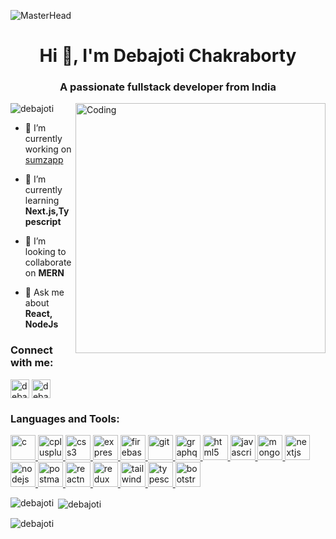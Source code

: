 ![MasterHead](https://github.com/debajoti/debajoti.md/assets/132689129/79dd61e7-1b81-425d-a611-ac291afcf56d)

<h1 align="center">Hi 👋, I'm Debajoti Chakraborty</h1>
<h3 align="center">A passionate fullstack developer from India</h3>
<img align="right" alt="Coding" width="400" src="https://github.com/debajoti/debajoti.md/assets/132689129/633fa0b3-d6e0-4614-bdff-c16ec898d82e">

<p align="left"> <img src="https://komarev.com/ghpvc/?username=debajoti&label=Profile%20views&color=0e75b6&style=flat" alt="debajoti" /> </p>

- 🔭 I’m currently working on [sumzapp](https://github.com/debajoti/sumzapp)

- 🌱 I’m currently learning **Next.js,Typescript**

- 👯 I’m looking to collaborate on **MERN**

- 💬 Ask me about **React, NodeJs**

<h3 align="left">Connect with me:</h3>
<p align="left">
<a href="https://linkedin.com/in/debajotichk" target="blank"><img align="center" src="https://github.com/debajoti/debajoti.md/assets/132689129/b015bd57-6f43-4ffd-964c-9ec4013e9da4" alt="debajotichk" height="30" width="30" /></a>
<a href="https://twitter.com/debajotichk" target="blank""><img align="center" src="https://github.com/debajoti/debajoti.md/assets/132689129/f81f6b9a-8625-4cff-89eb-6d3ecfe61c0a" alt="debajotichk" height="30" width="30" /></a>
</p>

<h3 align="left">Languages and Tools:</h3>
<p align="left"> <a href="https://www.cprogramming.com/" target="_blank" rel="noreferrer"> <img src="https://github.com/debajoti/debajoti.md/assets/132689129/d27b924a-55ee-4393-92da-a18528af37f6" alt="c" width="40" height="40"/> </a> <a href="https://www.w3schools.com/cpp/" target="_blank" rel="noreferrer"> <img src="https://github.com/debajoti/debajoti.md/assets/132689129/4673d9c5-572a-4836-aa8c-1f4cdf58c698" alt="cplusplus" width="40" height="40"/> </a> <a href="https://www.w3schools.com/css/" target="_blank" rel="noreferrer"> <img src="https://github.com/debajoti/debajoti.md/assets/132689129/17cf0c0e-13f8-4623-8c04-5b1a125a8d16" alt="css3" width="40" height="40"/> </a> <a href="https://expressjs.com" target="_blank" rel="noreferrer"> <img src="https://github.com/debajoti/debajoti.md/assets/132689129/7b53b4b1-00ae-48a8-b27e-c8213c9cc47a" alt="express" width="40" height="40"/> </a> <a href="https://firebase.google.com/" target="_blank" rel="noreferrer"> <img src="https://www.vectorlogo.zone/logos/firebase/firebase-icon.svg" alt="firebase" width="40" height="40"/> </a> <a href="https://git-scm.com/" target="_blank" rel="noreferrer"> <img src="https://www.vectorlogo.zone/logos/git-scm/git-scm-icon.svg" alt="git" width="40" height="40"/> </a> <a href="https://graphql.org" target="_blank" rel="noreferrer"> <img src="https://www.vectorlogo.zone/logos/graphql/graphql-icon.svg" alt="graphql" width="40" height="40"/> </a> <a href="https://www.w3.org/html/" target="_blank" rel="noreferrer"> <img src="https://github.com/debajoti/debajoti.md/assets/132689129/492986a1-65d4-4358-b810-e9c898fe17b1" alt="html5" width="40" height="40"/> </a> <a href="https://developer.mozilla.org/en-US/docs/Web/JavaScript" target="_blank" rel="noreferrer"> <img src="https://github.com/debajoti/debajoti.md/assets/132689129/75b44444-0f73-4280-9576-9d793f6c520c" alt="javascript" width="40" height="40"/> </a> <a href="https://www.mongodb.com/" target="_blank" rel="noreferrer"> <img src="https://github.com/debajoti/debajoti.md/assets/132689129/794408fa-38bd-4a17-8121-c9949d1b6e96" alt="mongodb" width="40" height="40"/> </a> <a href="https://www.mysql.com/" target="_blank" rel="noreferrer"> <img src="https://github.com/debajoti/debajoti.md/assets/132689129/18631e37-f53c-48b7-94d0-3663671de3bb" alt="nextjs" width="40" height="40"/> </a> <a href="https://nodejs.org" target="_blank" rel="noreferrer"> <img src="https://github.com/debajoti/debajoti.md/assets/132689129/555cfb51-9400-4000-8486-f39635de7ce6" alt="nodejs" width="40" height="40"/> </a> <a href="https://postman.com" target="_blank" rel="noreferrer"> <img src="https://www.vectorlogo.zone/logos/getpostman/getpostman-icon.svg" alt="postman" width="40" height="40"/> </a> </a> <a href="https://reactjs.org/" target="_blank" rel="noreferrer"> <img src="https://reactnative.dev/img/header_logo.svg" alt="reactnative" width="40" height="40"/> </a> <a href="https://redux.js.org" target="_blank" rel="noreferrer"> <img src="https://github.com/debajoti/debajoti.md/assets/132689129/da2fa9dd-6571-49dc-9394-291d2b34f55e" alt="redux" width="40" height="40"/> </a> <a href="https://tailwindcss.com/" target="_blank" rel="noreferrer"> <img src="https://www.vectorlogo.zone/logos/tailwindcss/tailwindcss-icon.svg" alt="tailwind" width="40" height="40"/> </a> <a href="https://www.typescriptlang.org/" target="_blank" rel="noreferrer"> <img src="https://github.com/debajoti/debajoti.md/assets/132689129/2f3299e9-6f5a-42ad-9c79-14a6a17e70f8" alt="typescript" width="40" height="40"/> </a> <a href="https://getbootstrap.com" target="_blank" rel="noreferrer"> <img src="https://github.com/debajoti/debajoti.md/assets/132689129/4632dc86-ca90-4bea-b30b-b164d41a6a72" alt="bootstrap" width="40" height="40"/> </a></p>

<p><img align="left" src="https://github-readme-stats.vercel.app/api/top-langs?username=debajoti&show_icons=true&locale=en&layout=compact" alt="debajoti" /></p>

<p>&nbsp;<img align="center" src="https://github-readme-stats.vercel.app/api?username=debajoti&show_icons=true&locale=en" alt="debajoti" /></p>

<p><img align="center" src="https://github-readme-streak-stats.herokuapp.com/?user=debajoti&" alt="debajoti" /></p>
